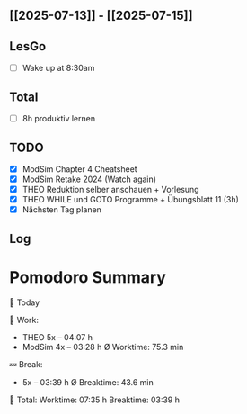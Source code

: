 ## [[2025-07-13]] - [[2025-07-15]]
## LesGo
- [ ] Wake up at 8:30am
## Total
- [ ] 8h produktiv lernen 
## TODO
- [x] ModSim Chapter 4 Cheatsheet 
- [x] ModSim Retake 2024 (Watch again)
- [x] THEO Reduktion selber anschauen + Vorlesung
- [x] THEO WHILE und GOTO Programme + Übungsblatt 11 (3h)
- [x] Nächsten Tag planen
## Log

# Pomodoro Summary

📅 Today

🍅 Work:
- THEO        5x – 04:07 h
- ModSim      4x – 03:28 h
Ø Worktime: 75.3 min

💤 Break:
- 5x – 03:39 h
Ø Breaktime: 43.6 min

🧠 Total:
Worktime:  07:35 h
Breaktime: 03:39 h

